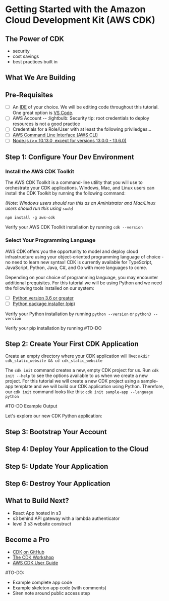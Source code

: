 # Getting Started with the Amazon Cloud Development Kit (AWS CDK)

## The Power of CDK
- security
- cost savings
- best practices built in

## What We Are Building

## Pre-Requisites
- [ ] An [IDE](https://www.codecademy.com/article/what-is-an-ide) of your choice.  We will be editing code throughout this tutorial.  One great option is [VS Code](https://code.visualstudio.com/download).
- [ ] AWS Account
-- :lightbulb: Security tip: root credentials to deploy resources is not a good practice
- [ ] Credentials for a Role/User with at least the following priviledges...
- [ ] [AWS Command Line Interface (AWS CLI)](https://docs.aws.amazon.com/cli/latest/userguide/cli-chap-getting-started.html)
- [ ] [Node.js (>= 10.13.0, except for versions 13.0.0 - 13.6.0)](https://nodejs.org/en)

## Step 1: Configure Your Dev Environment
### Install the AWS CDK Toolkit
The AWS CDK Toolkit is a command-line utility that you will use to orchestrate your CDK applications.  Windows, Mac, and Linux users can install the CDK Toolkit by running the following command:

*(Note: Windows users should run this as an Aministrator and Mac/Linux users should run this using `sudo`)*

`npm install -g aws-cdk`

Verify your AWS CDK Toolkit installation by running 
`cdk --version`

### Select Your Programming Language
AWS CDK offers you the opportunity to model and deploy cloud infrastructure using your object-oriented programming language of choice - no need to learn new syntax!  CDK is currently available for TypeScript, JavaScript, Python, Java, C#, and Go with more languages to come.  

Depending on your choice of programming language, you may encounter additional prequisites.  For this tutorial we will be using Python and we need the following tools installed on our system:
- [ ] [Python version 3.6 or greater](https://www.python.org/downloads/)
- [ ] [Python package installer (pip)](https://pip.pypa.io/en/stable/installation/)

Verify your Python installation by running 
`python --version` or `python3 --version`

Verify your pip installation by running #TO-DO

## Step 2: Create Your First CDK Application
Create an empty directory where your CDK application will live:
`mkdir cdk_static_website && cd cdk_static_website`

The `cdk init` command creates a new, empty CDK project for us.  Run `cdk init --help` to see the options available to us when we create a new project.  For this tutorial we will create a new CDK project using a sample-app template and we will build our CDK application using Python.  Therefore, our `cdk init` command looks like this:
`cdk init sample-app --language python`

#TO-DO Example Output

Let's explore our new CDK Python application:


## Step 3: Bootstrap Your Account

## Step 4: Deploy Your Application to the Cloud 

## Step 5: Update Your Application

## Step 6: Destroy Your Application

## What to Build Next? 
- React App hosted in s3
- s3 behind API gateway with a lambda authenticator
- level 3 s3 website construct

## Become a Pro
- [CDK on GitHub](https://github.com/aws/aws-cdk)
- [The CDK Workshop](https://cdkworkshop.com/)
- [AWS CDK User Guide](https://docs.aws.amazon.com/CDK/latest/userguide)

#TO-DO:
- Example complete app code
- Example skeleton app code (with comments)
- Siren note around public access step 